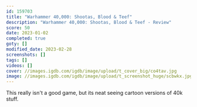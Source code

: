 ```yaml
---
id: 159703
title: "Warhammer 40,000: Shootas, Blood & Teef"
description: "Warhammer 40,000: Shootas, Blood & Teef - Review"
score: 50
date: 2023-01-02
completed: true
goty: []
modified_date: 2023-02-28
screenshots: []
tags: []
videos: []
cover: //images.igdb.com/igdb/image/upload/t_cover_big/co4tav.jpg
image: //images.igdb.com/igdb/image/upload/t_screenshot_huge/scbwkx.jpg
---
```

This really isn't a good game, but its neat seeing cartoon versions of 40k stuff.
